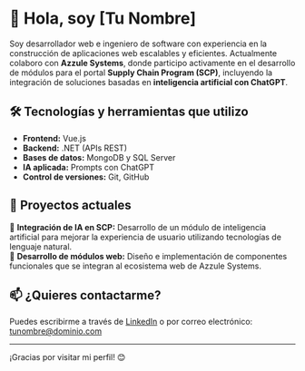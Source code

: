 # 👋 Hola, soy [Tu Nombre]

Soy desarrollador web e ingeniero de software con experiencia en la construcción de aplicaciones web escalables y eficientes. Actualmente colaboro con **Azzule Systems**, donde participo activamente en el desarrollo de módulos para el portal **Supply Chain Program (SCP)**, incluyendo la integración de soluciones basadas en **inteligencia artificial con ChatGPT**.

## 🛠️ Tecnologías y herramientas que utilizo

- **Frontend:** Vue.js  
- **Backend:** .NET (APIs REST)  
- **Bases de datos:** MongoDB y SQL Server  
- **IA aplicada:** Prompts con ChatGPT  
- **Control de versiones:** Git, GitHub  

## 🚀 Proyectos actuales

🔹 **Integración de IA en SCP:** Desarrollo de un módulo de inteligencia artificial para mejorar la experiencia de usuario utilizando tecnologías de lenguaje natural.  
🔹 **Desarrollo de módulos web:** Diseño e implementación de componentes funcionales que se integran al ecosistema web de Azzule Systems.

## 📫 ¿Quieres contactarme?

Puedes escribirme a través de [LinkedIn](https://www.linkedin.com/in/tuusuario/) o por correo electrónico: [tunombre@dominio.com](mailto:tunombre@dominio.com)

---

¡Gracias por visitar mi perfil! 😊
